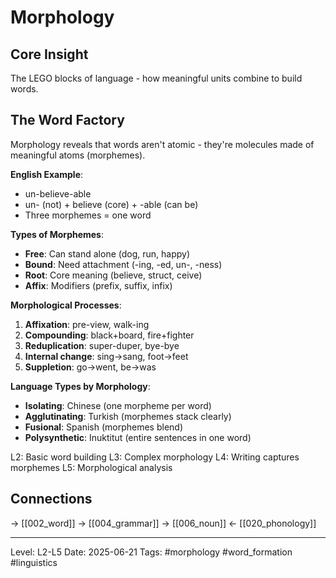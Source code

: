 # Morphology
## Core Insight
The LEGO blocks of language - how meaningful units combine to build words.

## The Word Factory

Morphology reveals that words aren't atomic - they're molecules made of meaningful atoms (morphemes).

**English Example**:
- un-believe-able
- un- (not) + believe (core) + -able (can be)
- Three morphemes = one word

**Types of Morphemes**:
- **Free**: Can stand alone (dog, run, happy)
- **Bound**: Need attachment (-ing, -ed, un-, -ness)
- **Root**: Core meaning (believe, struct, ceive)
- **Affix**: Modifiers (prefix, suffix, infix)

**Morphological Processes**:
1. **Affixation**: pre-view, walk-ing
2. **Compounding**: black+board, fire+fighter
3. **Reduplication**: super-duper, bye-bye
4. **Internal change**: sing→sang, foot→feet
5. **Suppletion**: go→went, be→was

**Language Types by Morphology**:
- **Isolating**: Chinese (one morpheme per word)
- **Agglutinating**: Turkish (morphemes stack clearly)
- **Fusional**: Spanish (morphemes blend)
- **Polysynthetic**: Inuktitut (entire sentences in one word)

L2: Basic word building
L3: Complex morphology
L4: Writing captures morphemes
L5: Morphological analysis

## Connections
→ [[002_word]]
→ [[004_grammar]]
→ [[006_noun]]
← [[020_phonology]]

---
Level: L2-L5
Date: 2025-06-21
Tags: #morphology #word_formation #linguistics